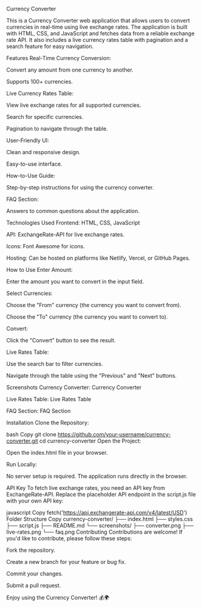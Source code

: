 Currency Converter


This is a Currency Converter web application that allows users to convert currencies in real-time using live exchange rates. The application is built with HTML, CSS, and JavaScript and fetches data from a reliable exchange rate API. It also includes a live currency rates table with pagination and a search feature for easy navigation.

Features
Real-Time Currency Conversion:

Convert any amount from one currency to another.

Supports 100+ currencies.

Live Currency Rates Table:

View live exchange rates for all supported currencies.

Search for specific currencies.

Pagination to navigate through the table.

User-Friendly UI:

Clean and responsive design.

Easy-to-use interface.

How-to-Use Guide:

Step-by-step instructions for using the currency converter.

FAQ Section:

Answers to common questions about the application.

Technologies Used
Frontend: HTML, CSS, JavaScript

API: ExchangeRate-API for live exchange rates.

Icons: Font Awesome for icons.

Hosting: Can be hosted on platforms like Netlify, Vercel, or GitHub Pages.

How to Use
Enter Amount:

Enter the amount you want to convert in the input field.

Select Currencies:

Choose the "From" currency (the currency you want to convert from).

Choose the "To" currency (the currency you want to convert to).

Convert:

Click the "Convert" button to see the result.

Live Rates Table:

Use the search bar to filter currencies.

Navigate through the table using the "Previous" and "Next" buttons.

Screenshots
Currency Converter:
Currency Converter

Live Rates Table:
Live Rates Table

FAQ Section:
FAQ Section

Installation
Clone the Repository:

bash
Copy
git clone https://github.com/your-username/currency-converter.git
cd currency-converter
Open the Project:

Open the index.html file in your browser.

Run Locally:

No server setup is required. The application runs directly in the browser.

API Key
To fetch live exchange rates, you need an API key from ExchangeRate-API. Replace the placeholder API endpoint in the script.js file with your own API key:

javascript
Copy
fetch('https://api.exchangerate-api.com/v4/latest/USD')
Folder Structure
Copy
currency-converter/
├── index.html
├── styles.css
├── script.js
├── README.md
└── screenshots/
    ├── converter.png
    ├── live-rates.png
    └── faq.png
Contributing
Contributions are welcome! If you'd like to contribute, please follow these steps:

Fork the repository.

Create a new branch for your feature or bug fix.

Commit your changes.

Submit a pull request.

Enjoy using the Currency Converter! 💰🌍
